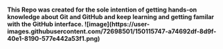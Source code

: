 <h4>This Repo was created for the sole intention of getting hands-on knowledge about Git and GitHub and keep learning and getting familar with the GitHub interface.
![image](https://user-images.githubusercontent.com/72698501/150115747-a74692df-8d9f-40e1-8190-577e442a53f1.png)
